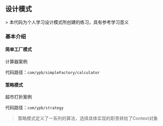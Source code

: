 <h2>设计模式</h2>
> 本代码为个人学习设计模式所创建的练习，具有参考学习意义

<h3>基本介绍</h3>
<h4>简单工厂模式</h4>
计算器案例

代码路径：`com/ypb/simpleFactory/calculator`
<h4>策略模式</h4>
超市打折案例

代码路径：`com/ypb/strategy`
> 策略模式定义了一系列的算法，选择具体实现的职责转给了Context对象


